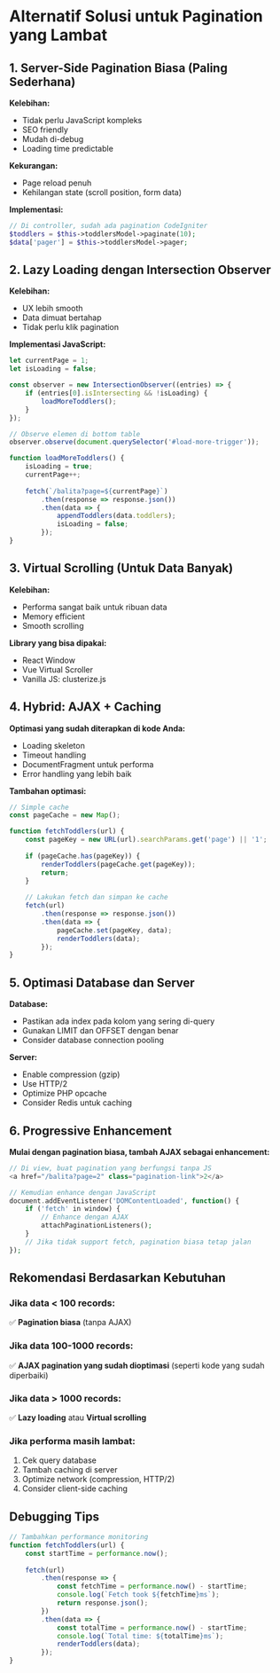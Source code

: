 # Alternatif Solusi untuk Pagination yang Lambat

## 1. Server-Side Pagination Biasa (Paling Sederhana)
**Kelebihan:**
- Tidak perlu JavaScript kompleks
- SEO friendly
- Mudah di-debug
- Loading time predictable

**Kekurangan:**
- Page reload penuh
- Kehilangan state (scroll position, form data)

**Implementasi:**
```php
// Di controller, sudah ada pagination CodeIgniter
$toddlers = $this->toddlersModel->paginate(10);
$data['pager'] = $this->toddlersModel->pager;
```

## 2. Lazy Loading dengan Intersection Observer
**Kelebihan:**
- UX lebih smooth
- Data dimuat bertahap
- Tidak perlu klik pagination

**Implementasi JavaScript:**
```javascript
let currentPage = 1;
let isLoading = false;

const observer = new IntersectionObserver((entries) => {
    if (entries[0].isIntersecting && !isLoading) {
        loadMoreToddlers();
    }
});

// Observe elemen di bottom table
observer.observe(document.querySelector('#load-more-trigger'));

function loadMoreToddlers() {
    isLoading = true;
    currentPage++;
    
    fetch(`/balita?page=${currentPage}`)
        .then(response => response.json())
        .then(data => {
            appendToddlers(data.toddlers);
            isLoading = false;
        });
}
```

## 3. Virtual Scrolling (Untuk Data Banyak)
**Kelebihan:**
- Performa sangat baik untuk ribuan data
- Memory efficient
- Smooth scrolling

**Library yang bisa dipakai:**
- React Window
- Vue Virtual Scroller
- Vanilla JS: clusterize.js

## 4. Hybrid: AJAX + Caching
**Optimasi yang sudah diterapkan di kode Anda:**
- Loading skeleton
- Timeout handling
- DocumentFragment untuk performa
- Error handling yang lebih baik

**Tambahan optimasi:**
```javascript
// Simple cache
const pageCache = new Map();

function fetchToddlers(url) {
    const pageKey = new URL(url).searchParams.get('page') || '1';
    
    if (pageCache.has(pageKey)) {
        renderToddlers(pageCache.get(pageKey));
        return;
    }
    
    // Lakukan fetch dan simpan ke cache
    fetch(url)
        .then(response => response.json())
        .then(data => {
            pageCache.set(pageKey, data);
            renderToddlers(data);
        });
}
```

## 5. Optimasi Database dan Server
**Database:**
- Pastikan ada index pada kolom yang sering di-query
- Gunakan LIMIT dan OFFSET dengan benar
- Consider database connection pooling

**Server:**
- Enable compression (gzip)
- Use HTTP/2
- Optimize PHP opcache
- Consider Redis untuk caching

## 6. Progressive Enhancement
**Mulai dengan pagination biasa, tambah AJAX sebagai enhancement:**
```php
// Di view, buat pagination yang berfungsi tanpa JS
<a href="/balita?page=2" class="pagination-link">2</a>

// Kemudian enhance dengan JavaScript
document.addEventListener('DOMContentLoaded', function() {
    if ('fetch' in window) {
        // Enhance dengan AJAX
        attachPaginationListeners();
    }
    // Jika tidak support fetch, pagination biasa tetap jalan
});
```

## Rekomendasi Berdasarkan Kebutuhan

### Jika data < 100 records:
✅ **Pagination biasa** (tanpa AJAX)

### Jika data 100-1000 records:
✅ **AJAX pagination yang sudah dioptimasi** (seperti kode yang sudah diperbaiki)

### Jika data > 1000 records:
✅ **Lazy loading** atau **Virtual scrolling**

### Jika performa masih lambat:
1. Cek query database
2. Tambah caching di server
3. Optimize network (compression, HTTP/2)
4. Consider client-side caching

## Debugging Tips
```javascript
// Tambahkan performance monitoring
function fetchToddlers(url) {
    const startTime = performance.now();
    
    fetch(url)
        .then(response => {
            const fetchTime = performance.now() - startTime;
            console.log(`Fetch took ${fetchTime}ms`);
            return response.json();
        })
        .then(data => {
            const totalTime = performance.now() - startTime;
            console.log(`Total time: ${totalTime}ms`);
            renderToddlers(data);
        });
}
```

